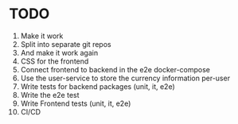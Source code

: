 # TODO

1. Make it work
1. Split into separate git repos
1. And make it work again
1. CSS for the frontend
1. Connect frontend to backend in the e2e docker-compose
1. Use the user-service to store the currency information per-user
1. Write tests for backend packages (unit, it, e2e)
1. Write the e2e test
1. Write Frontend tests (unit, it, e2e)
1. CI/CD
